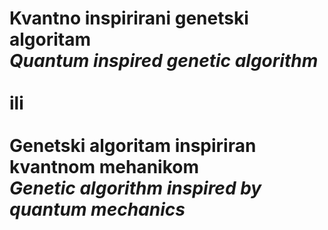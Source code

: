 # Kvantno inspirirani genetski algoritam <br>_Quantum inspired genetic algorithm_<br><br>ili<br><br>Genetski algoritam inspiriran kvantnom mehanikom<br>_Genetic algorithm inspired by quantum mechanics_

